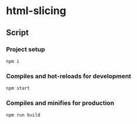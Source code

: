 # html-slicing

## Script
### Project setup
``` shell
npm i
```

### Compiles and hot-reloads for development
``` shell
npm start
```

### Compiles and minifies for production
``` shell
npm run build
```
